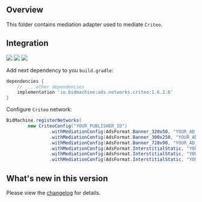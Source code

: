 ## Overview

This folder contains mediation adapter used to mediate `Criteo`.

## Integration

[<img src="https://img.shields.io/badge/Min%20SDK%20version-1.6.2-brightgreen">](https://github.com/bidmachine/BidMachine-Android-SDK)
[<img src="https://img.shields.io/badge/Network%20Adapter%20version-1.6.2.6-brightgreen">](https://artifactory.bidmachine.io/bidmachine/io/bidmachine/ads.networks.criteo/1.6.2.6/)
[<img src="https://img.shields.io/badge/Network%20version-4.0.0-blue">](https://publisherdocs.criteotilt.com/app/android/get-started/)

Add next dependency to you `build.gradle`:

```groovy
dependencies {
    // ... other dependencies
    implementation 'io.bidmachine:ads.networks.criteo:1.6.2.6'
}
```

Configure `Criteo` network:

```java
BidMachine.registerNetworks(
        new CriteoConfig("YOUR_PUBLISHER_ID")
                .withMediationConfig(AdsFormat.Banner_320x50, "YOUR_AD_UNIT_ID")
                .withMediationConfig(AdsFormat.Banner_300x250, "YOUR_AD_UNIT_ID")
                .withMediationConfig(AdsFormat.Banner_728x90, "YOUR_AD_UNIT_ID")
                .withMediationConfig(AdsFormat.InterstitialStatic, "YOUR_AD_UNIT_ID")
                .withMediationConfig(AdsFormat.InterstitialStatic, "YOUR_AD_UNIT_ID", Orientation.Portrait)
                .withMediationConfig(AdsFormat.InterstitialStatic, "YOUR_AD_UNIT_ID", Orientation.Landscape));
```

## What's new in this version

Please view the [changelog](CHANGELOG.md) for details.